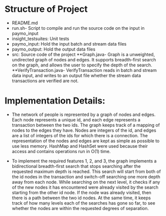 # Structure of Project

* README.md
* run.sh- Script to compile and run the source code on the input in paymo_input
* insight_testsuites: Unit tests
* paymo_input:  Hold the input batch and stream data files
* paymo_output: Hold the output data files
* src: Source code of the project
**Graph.java- Graph is a unweighted, undirected graph of nodes and edges. It supports breadth-first search on the graph, and allows the user to specify the depth of the search.
**VerifyTransaction.java- VerifyTransaction reads in batch and stream data input, and writes to an output file whether the stream data transactions are verified are not.

# Implementation Details:
* The network of people is represented by a graph of nodes and edges. Each node represents a unique id, and each edge represents a transaction between the two ids. The graph keeps track of a mapping of nodes to the edges they have. Nodes are integers of the id, and edges are a list of integers of the ids for which there is a connection. The representation of the nodes and edges are kept as simple as possible to use less memory. HashMap and HashSet were used because their access and contains operations run in O(1) time.

* To implement the required features 1, 2, and 3, the graph implements a bidirectional breadth-first search that stops searching after the requested maximum depth is reached. This search will start from both of the id nodes in the transaction and switch-off searching one more depth away from each node. While searching on the next level, it checks if any of the new nodes it has encountered were already visited by the search starting from the other id node. If the node was already visited, then there is a path between the two id nodes. At the same time, it keeps track of how many levels each of the searches has gone so far, to see whether the nodes are within the requested degrees of separation.